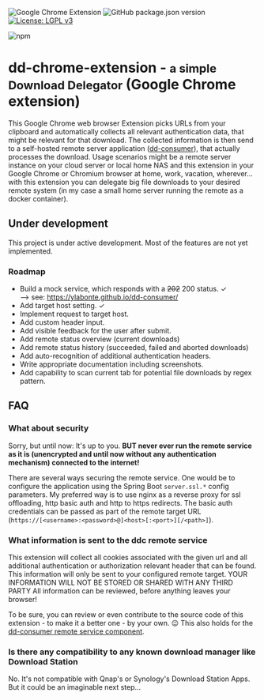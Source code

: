 <!--
![Chrome Web Store](https://img.shields.io/chrome-web-store/v/asd.svg)
![Chrome Web Store](https://img.shields.io/chrome-web-store/users/asd.svg)
![Chrome Web Store](https://img.shields.io/chrome-web-store/rating/asd.svg)
![Chrome Web Store](https://img.shields.io/chrome-web-store/rating-count/asd.svg)
![Chrome Web Store](https://img.shields.io/chrome-web-store/price/asd.svg)
-->
![Google Chrome Extension](https://img.shields.io/badge/Download%20Delegator-Google%20Chrome%20Extension-blue.svg?style=popout&logo=google-chrome)
![GitHub package.json version](https://img.shields.io/github/package-json/v/ylabonte/dd-chrome-extension.svg?style=flat)
[![License: LGPL v3](https://img.shields.io/badge/License-LGPL%20v3-blue.svg?style=flat)](https://www.gnu.org/licenses/lgpl-3.0)

![npm](https://img.shields.io/npm/v/npm.svg?style=flat&logo=npm)

# dd-chrome-extension - <small>a simple Download Delegator</small> (Google Chrome extension)

This Google Chrome web browser Extension picks URLs from your clipboard and automatically collects all relevant 
authentication data, that might be relevant for that download. The collected information is then send to a self-hosted 
remote server application ([dd-consumer](https://ylabonte.github.io/dd-consumer/)), that actually processes the 
download. Usage scenarios might be a remote server instance on your cloud server or local home NAS and this extension in 
your Google Chrome or Chromium browser at home, work, vacation, wherever... with this extension you can delegate big 
file downloads to your desired remote system (in my case a small home server running the remote as a docker container). 


## Under development
This project is under active development. Most of the features are not yet implemented.

### Roadmap
* Build a mock service, which responds with a ~~202~~ 200 status. ✓  
  --> see: https://ylabonte.github.io/dd-consumer/
* Add target host setting. ✓
* Implement request to target host.
* Add custom header input.
* Add visible feedback for the user after submit.
* Add remote status overview (current downloads)
* Add remote status history (succeeded, failed and aborted downloads)
* Add auto-recognition of additional authentication headers.
* Write appropriate documentation including screenshots.
* Add capability to scan current tab for potential file downloads by regex pattern.


## FAQ

### What about security
Sorry, but until now: It's up to you. **BUT never ever run the remote service as it is (unencrypted and until now 
without any authentication mechanism) connected to the internet!**

There are several ways securing the remote service. One would be to configure the application using the Spring Boot 
`server.ssl.*` config parameters. My preferred way is to use nginx as a reverse proxy for ssl offloading, http basic 
auth and http to https redirects. The basic auth credentials can be passed as part of the remote target URL 
(`https://[<username>:<password>@]<host>[:<port>][/<path>]`).

### What information is sent to the ddc remote service
This extension will collect all cookies associated with the given url and all additional authentication or authorization 
relevant header that can be found. This information will only be sent to your configured remote target. YOUR INFORMATION 
WILL NOT BE STORED OR SHARED WITH ANY THIRD PARTY All information can be reviewed, before anything leaves your browser!

To be sure, you can review or even contribute to the source code of this extension - to make it a better one - by your 
own. 😉 This also holds for the [dd-consumer remote service component](https://github.com/ylabonte/ddc).  

### Is there any compatibility to any known download manager like Download Station 
No. It's not compatible with Qnap's or Synology's Download Station Apps. But it could be an imaginable next step...
